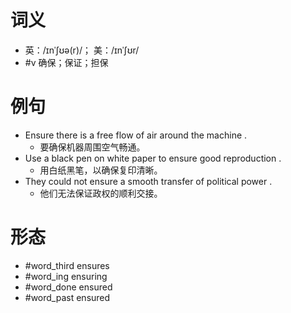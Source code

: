 # 词义
- 英：/ɪnˈʃʊə(r)/； 美：/ɪnˈʃʊr/
- #v 确保；保证；担保
# 例句
- Ensure there is a free flow of air around the machine .
	- 要确保机器周围空气畅通。
- Use a black pen on white paper to ensure good reproduction .
	- 用白纸黑笔，以确保复印清晰。
- They could not ensure a smooth transfer of political power .
	- 他们无法保证政权的顺利交接。
# 形态
- #word_third ensures
- #word_ing ensuring
- #word_done ensured
- #word_past ensured
